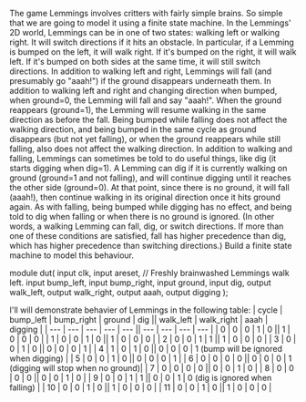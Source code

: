 The game Lemmings involves critters with fairly simple brains. So simple that we are going to model it using a finite state machine.
In the Lemmings' 2D world, Lemmings can be in one of two states: walking left or walking right. It will switch directions if it hits an obstacle. In particular, if a Lemming is bumped on the left, it will walk right. If it's bumped on the right, it will walk left. If it's bumped on both sides at the same time, it will still switch directions.
In addition to walking left and right, Lemmings will fall (and presumably go "aaah!") if the ground disappears underneath them.
In addition to walking left and right and changing direction when bumped, when ground=0, the Lemming will fall and say "aaah!". When the ground reappears (ground=1), the Lemming will resume walking in the same direction as before the fall. Being bumped while falling does not affect the walking direction, and being bumped in the same cycle as ground disappears (but not yet falling), or when the ground reappears while still falling, also does not affect the walking direction.
In addition to walking and falling, Lemmings can sometimes be told to do useful things, like dig (it starts digging when dig=1). A Lemming can dig if it is currently walking on ground (ground=1 and not falling), and will continue digging until it reaches the other side (ground=0). At that point, since there is no ground, it will fall (aaah!), then continue walking in its original direction once it hits ground again. As with falling, being bumped while digging has no effect, and being told to dig when falling or when there is no ground is ignored.
(In other words, a walking Lemming can fall, dig, or switch directions. If more than one of these conditions are satisfied, fall has higher precedence than dig, which has higher precedence than switching directions.)
Build a finite state machine to model this behaviour.

module dut(
    input clk,
    input areset,    // Freshly brainwashed Lemmings walk left.
    input bump_left,
    input bump_right,
    input ground,
    input dig,
    output walk_left,
    output walk_right,
    output aaah,
    output digging );

I'll will demonstrate behavier of Lemmings in the following table:
| cycle | bump_left | bump_right | ground | dig || walk_left | walk_right | aaah | digging |
| --- | --- | --- | --- | --- || --- | --- | --- | --- |
| 0 | 0 | 0 | 1 | 0 || 1 | 0 | 0 | 0 |
| 1 | 0 | 0 | 1 | 0 || 1 | 0 | 0 | 0 |
| 2 | 0 | 0 | 1 | 1 || 1 | 0 | 0 | 0 |
| 3 | 0 | 0 | 1 | 0 || 0 | 0 | 0 | 1 |
| 4 | 1 | 0 | 1 | 0 || 0 | 0 | 0 | 1 (bump will be ignored when digging) |
| 5 | 0 | 0 | 1 | 0 || 0 | 0 | 0 | 1 |
| 6 | 0 | 0 | 0 | 0 || 0 | 0 | 0 | 1 (digging will stop when no ground)|
| 7 | 0 | 0 | 0 | 0 || 0 | 0 | 1 | 0 |
| 8 | 0 | 0 | 0 | 0 || 0 | 0 | 1 | 0 |
| 9 | 0 | 0 | 1 | 1 || 0 | 0 | 1 | 0 (dig is ignored when falling) |
| 10 | 0 | 0 | 1 | 0 || 1 | 0 | 0 | 0 |
| 11 | 0 | 0 | 1 | 0 || 1 | 0 | 0 | 0 |